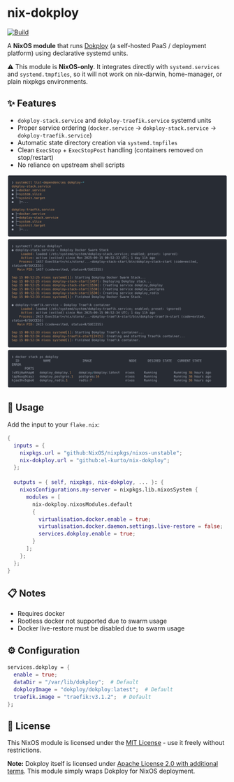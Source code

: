 # nix-dokploy

[![Build](https://github.com/el-kurto/nix-dokploy/actions/workflows/build.yml/badge.svg)](https://github.com/el-kurto/nix-dokploy/actions/workflows/build.yml)

A **NixOS module** that runs [Dokploy](https://dokploy.com/) (a self-hosted PaaS / deployment platform) using declarative systemd units.

⚠️ This module is **NixOS-only**. It integrates directly with `systemd.services` and `systemd.tmpfiles`, so it will not work on nix-darwin, home-manager, or plain nixpkgs environments.

## ✨ Features

- `dokploy-stack.service` and `dokploy-traefik.service` systemd units
- Proper service ordering (`docker.service` → `dokploy-stack.service` → `dokploy-traefik.service`)
- Automatic state directory creation via `systemd.tmpfiles`
- Clean `ExecStop` + `ExecStopPost` handling (containers removed on stop/restart)
- No reliance on upstream shell scripts

![Service Dependencies](./Readme/systemctl-list-dependencies-dokploy.png)
![Service Status](./Readme/systemctl-status-dokploy.png)
![Docker Stack](./Readme/docker-stack-ps-dokploy.png)

## 🚀 Usage

Add the input to your `flake.nix`:

```nix
{
  inputs = {
    nixpkgs.url = "github:NixOS/nixpkgs/nixos-unstable";
    nix-dokploy.url = "github:el-kurto/nix-dokploy";
  };

  outputs = { self, nixpkgs, nix-dokploy, ... }: {
    nixosConfigurations.my-server = nixpkgs.lib.nixosSystem {
      modules = [
        nix-dokploy.nixosModules.default
        {
          virtualisation.docker.enable = true;
          virtualisation.docker.daemon.settings.live-restore = false;
          services.dokploy.enable = true;
        }
      ];
    };
  };
}
```

## 📋 Notes

- Requires docker
- Rootless docker not supported due to swarm usage
- Docker live-restore must be disabled due to swarm usage

## ⚙️ Configuration

```nix
services.dokploy = {
  enable = true;
  dataDir = "/var/lib/dokploy";  # Default
  dokployImage = "dokploy/dokploy:latest";  # Default
  traefik.image = "traefik:v3.1.2";  # Default
};
```

## 📄 License

This NixOS module is licensed under the [MIT License](./LICENSE) - use it freely without restrictions.

**Note:** Dokploy itself is licensed under [Apache License 2.0 with additional terms](https://github.com/Dokploy/dokploy/blob/canary/LICENSE.MD). This module simply wraps Dokploy for NixOS deployment.
